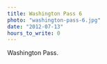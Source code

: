 ```yaml
---
title: Washington Pass 6
photo: "washington-pass-6.jpg"
date: "2012-07-13"
hours_to_write: 0
---
```


 Washington Pass.